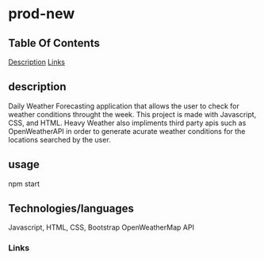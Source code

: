 # prod-new

## Table Of Contents
[Description](!description)
[Links](!links)

## description
Daily Weather Forecasting application that allows the user to check for weather conditions throught the week. This project is made with Javascript, CSS, and HTML. Heavy Weather also impliments third party apis such as OpenWeatherAPI in order to generate acurate weather conditions for the locations searched by the user. 

## usage
npm start 

## Technologies/languages
Javascript, HTML, CSS, Bootstrap 
OpenWeatherMap API

### Links 

